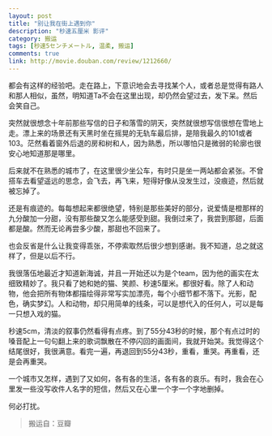 ```yaml
---
layout: post
title: "别让我在街上遇到你"
description: "秒速五厘米 影评"
category: 搬运
tags: [秒速5センチメートル, 温柔, 搬运]
comments: true
link: http://movie.douban.com/review/1212660/
---
```


都会有这样的经验吧。走在路上，下意识地会去寻找某个人，或者总是觉得有路人和那人相似，虽然，明知道Ta不会在这里出现，却仍然会望过去，发下呆。然后会笑自己。 

突然就很想念十年前那些写信的日子和落雪的阴天，突然就很想写信很想在雪地上走。漂上来的场景还有天黑时坐在摇晃的无轨车最后排，是陪我最久的101或者103。茫然看着窗外后退的房和树和人，因为熟悉，所以哪怕只是微弱的轮廓也很安心地知道那是哪里。 

后来就不在熟悉的城市了，在这里很少坐公车，有时只是坐一两站都会紧张。不曾搭车去看望遥远的思念，会飞去，再飞来，短得好像从没发生过，没痕迹，然后就被忘掉了。 

还是有痕迹的。每每想起来都很绝望，特别是那些美好的部分，说爱情是橙那样的九分酸加一分甜，没有那些酸又怎么能感受到甜。我倒过来了，我尝到那甜，后面都是酸。然而无论再尝多少酸，那甜也不回来了。 

也会反省是什么让我变得乖张，不停索取然后很少想到感谢。我不知道，总之就这样了，但是以后不行。 

我很落伍地最近才知道新海诚，并且一开始还以为是个team，因为他的画实在太细致精妙了。我只看了她和她的猫、笑颜、秒速5厘米。都很好看。除了人和动物，他会把所有物体都描绘得非常写实加漂亮，每个小细节都不落下。光影，配色，确实梦幻。人和动物，却只用简单的线条，可以是想代入的任何人，可以是每一只想入戏的猫。 

秒速5cm，清淡的叙事仍然看得有点疼。到了55分43秒的时候，那个有点过时的嗓音配上一句句翻上来的歌词飘散在不停闪回的画面间，我就开始哭。我觉得这个结尾很好，我很满意。看完一遍，再退回到55分43秒，重看，重哭。再重看，还是会再重哭。 

一个城市又怎样，遇到了又如何，各有各的生活，各有各的哀乐。有时，我会在心里发一些没写收件人名字的短信，然后又在心里一个字一个字地删掉。 

何必打扰。 

> 搬运自：豆瓣